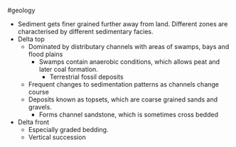 #geology
- Sediment gets finer grained further away from land. Different zones are characterised by different sedimentary facies.
- Delta top
    - Dominated by distributary channels with areas of swamps, bays and flood plains
        - Swamps contain anaerobic conditions, which allows peat and later coal formation.
            - Terrestrial fossil deposits
    - Frequent changes to sedimentation patterns as channels change course
    - Deposits known as topsets, which are coarse grained sands and gravels.
        - Forms channel sandstone, which is sometimes cross bedded
- Delta front
    - Especially graded bedding.
    - Vertical succession
